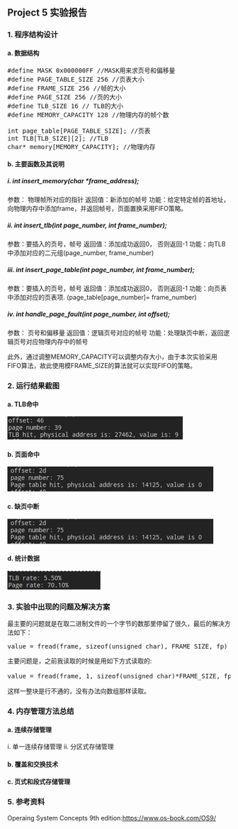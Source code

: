 Project 5 实验报告
-----------------------
### 1. 程序结构设计
#### a. 数据结构
<pre>
#define MASK 0x000000FF //MASK用来求页号和偏移量
#define PAGE_TABLE_SIZE 256 //页表大小
#define FRAME_SIZE 256 //帧的大小
#define PAGE_SIZE 256 //页的大小
#define TLB_SIZE 16 // TLB的大小
#define MEMORY_CAPACITY 128 //物理内存的帧个数

int page_table[PAGE_TABLE_SIZE]; //页表
int TLB[TLB_SIZE][2]; //TLB
char* memory[MEMORY_CAPACITY]; //物理内存
</pre>

#### b. 主要函数及其说明
##### i. int insert_memory(char *frame_address);
参数： 物理帧所对应的指针
返回值：新添加的帧号
功能：给定特定帧的首地址，向物理内存中添加frame，并返回帧号，页面置换采用FIFO策略。

##### ii. int insert_tlb(int page_number, int frame_number);
参数：要插入的页号，帧号
返回值：添加成功返回0， 否则返回-1
功能：向TLB中添加对应的二元组(page_number, frame_number)

##### iii. int insert_page_table(int page_number, int frame_number);
参数：要插入的页号，帧号
返回值：添加成功返回0， 否则返回-1
功能：向页表中添加对应的页表项. (page_table[page_number]= frame_number)

##### iv. int handle_page_fault(int page_number, int offset);
参数： 页号和偏移量
返回值：逻辑页号对应的帧号
功能：处理缺页中断，返回逻辑页号对应物理内存中的帧号


此外，通过调整MEMORY_CAPACITY可以调整内存大小，由于本次实验采用FIFO算法，故此使用模FRAME_SIZE的算法就可以实现FIFO的策略。

### 2. 运行结果截图
#### a. TLB命中
![TLB命中](https://raw.githubusercontent.com/coder-bear/OS-homework/master/Project5/img/TLB_hit.png)
#### b. 页面命中
![页面命中](https://raw.githubusercontent.com/coder-bear/OS-homework/master/Project5/img/page_hit.png)
#### c. 缺页中断
![缺页中断](https://raw.githubusercontent.com/coder-bear/OS-homework/master/Project5/img/page_hit.png)
#### d. 统计数据
![统计数据](https://raw.githubusercontent.com/coder-bear/OS-homework/master/Project5/img/statics.png)
### 3. 实验中出现的问题及解决方案
最主要的问题就是在取二进制文件的一个字节的数那里停留了很久，最后的解决方法如下：
<pre>value = fread(frame, sizeof(unsigned char), FRAME_SIZE, fp)</pre>
主要问题是，之前我读取的时候是用如下方式读取的:
<pre>value = fread(frame, 1, sizeof(unsigned char)*FRAME_SIZE, fp) //就很蠢是不是</pre>
这样一整块是行不通的，没有办法向数组那样读取。

### 4. 内存管理方法总结
#### a. 连续存储管理
i. 单一连续存储管理
ii. 分区式存储管理

#### b. 覆盖和交换技术

#### c. 页式和段式存储管理

### 5. 参考资料
Operaing System Concepts 9th edition:https://www.os-book.com/OS9/
